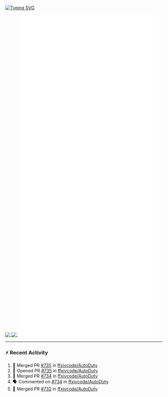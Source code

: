 [![Typing SVG](https://readme-typing-svg.demolab.com?font=Fira+Code&duration=1000&pause=1000&multiline=true&repeat=false&width=435&lines=Simon+Latusek+%7C+Gameplay+Engineer)](https://git.io/typing-svg)

<a href="https://github.com/anuraghazra/github-readme-stats">
  <img height=200 align="center" src="https://github-readme-stats.vercel.app/api?username=erdelf&theme=radical" />
</a>
<a href="https://github.com/anuraghazra/convoychat">
  <img height=200 align="center" src="https://streak-stats.demolab.com?user=erdelf&theme=radical&mode=weekly" />
</a>

<picture>
  <img src="/github-metrics.svg" alt="Metrics">
</picture>

---

### :zap: Recent Activity
<!--START_SECTION:activity-->
1. 🎉 Merged PR [#735](https://github.com/ffxivcode/AutoDuty/pull/735) in [ffxivcode/AutoDuty](https://github.com/ffxivcode/AutoDuty)
2. 💪 Opened PR [#735](https://github.com/ffxivcode/AutoDuty/pull/735) in [ffxivcode/AutoDuty](https://github.com/ffxivcode/AutoDuty)
3. 🎉 Merged PR [#734](https://github.com/ffxivcode/AutoDuty/pull/734) in [ffxivcode/AutoDuty](https://github.com/ffxivcode/AutoDuty)
4. 🗣 Commented on [#734](https://github.com/ffxivcode/AutoDuty/pull/734#issuecomment-2568563680) in [ffxivcode/AutoDuty](https://github.com/ffxivcode/AutoDuty)
5. 🎉 Merged PR [#732](https://github.com/ffxivcode/AutoDuty/pull/732) in [ffxivcode/AutoDuty](https://github.com/ffxivcode/AutoDuty)
<!--END_SECTION:activity-->

<!--
**erdelf/erdelf** is a ✨ _special_ ✨ repository because its `README.md` (this file) appears on your GitHub profile.

Here are some ideas to get you started:

- 🔭 I’m currently working on ...
- 🌱 I’m currently learning ...
- 👯 I’m looking to collaborate on ...
- 🤔 I’m looking for help with ...
- 💬 Ask me about ...
- 📫 How to reach me: ...
- 😄 Pronouns: ...
- ⚡ Fun fact: ...
-->
